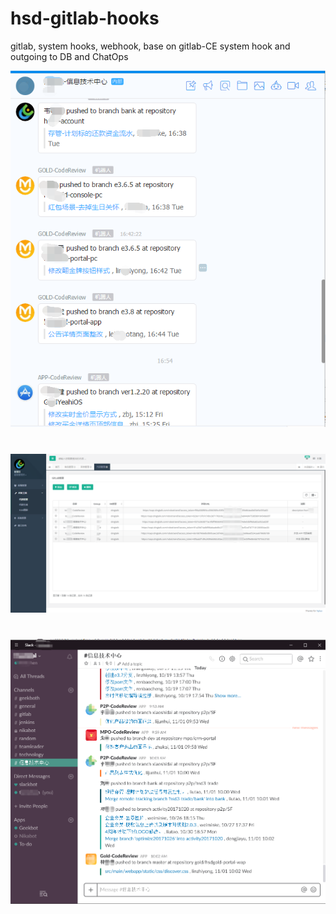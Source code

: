 # hsd-gitlab-hooks
gitlab, system hooks, webhook, base on gitlab-CE system hook and outgoing to DB and ChatOps

![dingtalk-outgoing-message-from-gitlab](https://raw.githubusercontent.com/gotoworld/hsd-gitlab-hooks/master/doc/screenshot/dingtalk-outgoing-message-from-gitlab-01.png "dingtalk-outgoing-message-from-gitlab")

#
#
#
#

![gitlab-outgoing-group-manage](https://raw.githubusercontent.com/gotoworld/hsd-gitlab-hooks/master/doc/screenshot/gitlab-outgoing-group-manage.png "gitlab-outgoing-group-manage")

#
#
#
#

![slack-outgoing-attachmentmessage-from-gitlab](https://raw.githubusercontent.com/gotoworld/hsd-gitlab-hooks/master/doc/screenshot/slack-outgoing-attachmentmessage-from-gitlab-01.png "slack-outgoing-attachmentmessage-from-gitlab")